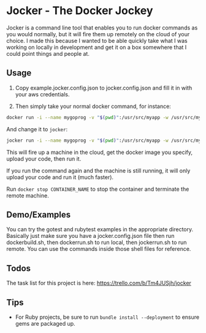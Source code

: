 Jocker - The Docker Jockey
===============

Jocker is a command line tool that enables you to run docker commands as you would normally, but it will fire them
up remotely on the cloud of your choice. I made this because I wanted to be able quickly take what I was working on
locally in development and get it on a box somewhere that I could point things and people at.

## Usage

1. Copy example.jocker.config.json to jocker.config.json and fill it in with your aws credentials.

2. Then simply take your normal docker command, for instance:

```sh
docker run -i --name mygoprog -v "$(pwd)":/usr/src/myapp -w /usr/src/myapp -p 8080:8080 treeder/golang-ubuntu:1.3.3on14.04 ./mygoprog
```

And change it to `jocker`:

```sh
jocker run -i --name mygoprog -v "$(pwd)":/usr/src/myapp -w /usr/src/myapp -p 8080:8080 treeder/golang-ubuntu:1.3.3on14.04 ./mygoprog
```

This will fire up a machine in the cloud, get the docker image you specify, upload your code, then run it.

If you run the command again and the machine is still running, it will only upload your code and run it (much faster).

Run `docker stop CONTAINER_NAME` to stop the container and terminate the remote machine. 

## Demo/Examples

You can try the gotest and rubytest examples in the appropriate directory. Basically just make sure you have a jocker.config.json
file then run dockerbuild.sh, then dockerrun.sh to run local, then jockerrun.sh to run remote. You can use the commands
inside those shell files for reference.

## Todos

The task list for this project is here: https://trello.com/b/Tm4JUSjh/jocker

## Tips

- For Ruby projects, be sure to run `bundle install --deployment` to ensure gems are packaged up.

